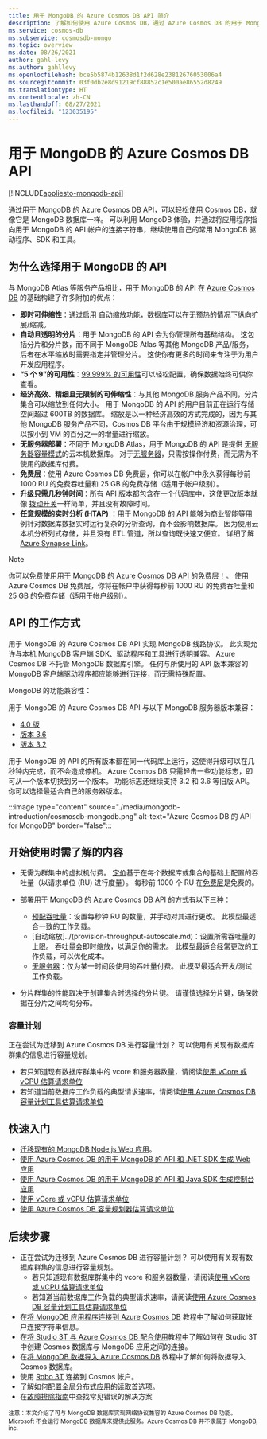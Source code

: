 ```yaml
---
title: 用于 MongoDB 的 Azure Cosmos DB API 简介
description: 了解如何使用 Azure Cosmos DB，通过 Azure Cosmos DB 的用于 MongoDB 的 API 来存储和查询大量数据。
ms.service: cosmos-db
ms.subservice: cosmosdb-mongo
ms.topic: overview
ms.date: 08/26/2021
author: gahl-levy
ms.author: gahllevy
ms.openlocfilehash: bce5b5874b12638d1f2d628e23812676053006a4
ms.sourcegitcommit: 03f0db2e8d91219cf88852c1e500ae86552d8249
ms.translationtype: HT
ms.contentlocale: zh-CN
ms.lasthandoff: 08/27/2021
ms.locfileid: "123035195"
---
```

# <a name="azure-cosmos-db-api-for-mongodb"></a>用于 MongoDB 的 Azure Cosmos DB API
[!INCLUDE[appliesto-mongodb-api](../includes/appliesto-mongodb-api.md)]

通过用于 MongoDB 的 Azure Cosmos DB API，可以轻松使用 Cosmos DB，就像它是 MongoDB 数据库一样。 可以利用 MongoDB 体验，并通过将应用程序指向用于 MongoDB 的 API 帐户的连接字符串，继续使用自己的常用 MongoDB 驱动程序、SDK 和工具。

## <a name="why-choose-the-api-for-mongodb"></a>为什么选择用于 MongoDB 的 API

与 MongoDB Atlas 等服务产品相比，用于 MongoDB 的 API 在 [Azure Cosmos DB](../introduction.md) 的基础构建了许多附加的优点：

* **即时可伸缩性**：通过启用 [自动缩放](../provision-throughput-autoscale.md)功能，数据库可以在无预热的情况下纵向扩展/缩减。
* **自动且透明的分片**：用于 MongoDB 的 API 会为你管理所有基础结构。 这包括分片和分片数，而不同于 MongoDB Atlas 等其他 MongoDB 产品/服务，后者在水平缩放时需要指定并管理分片。 这使你有更多的时间来专注于为用户开发应用程序。
* **“5 个 9”的可用性**：[99.999% 的可用性](../high-availability.md)可以轻松配置，确保数据始终可供你查看。  
* **经济高效、精细且无限制的可伸缩性**：与其他 MongoDB 服务产品不同，分片集合可以缩放到任何大小。 用于 MongoDB 的 API 的用户目前正在运行存储空间超过 600TB 的数据库。 缩放是以一种经济高效的方式完成的，因为与其他 MongoDB 服务产品不同，Cosmos DB 平台由于规模经济和资源治理，可以按小到 VM 的百分之一的增量进行缩放。
* **无服务器部署**：不同于 MongoDB Atlas，用于 MongoDB 的 API 是提供 [无服务器容量模式](../serverless.md)的云本机数据库。 对于[无服务器](../serverless.md)，只需按操作付费，而无需为不使用的数据库付费。
* **免费层**：使用 Azure Cosmos DB 免费层，你可以在帐户中永久获得每秒前 1000 RU 的免费吞吐量和 25 GB 的免费存储（适用于帐户级别）。
* **升级只需几秒钟时间**：所有 API 版本都包含在一个代码库中，这使更改版本就像 [拨动开关](upgrade-mongodb-version.md)一样简单，并且没有故障时间。
* **任意规模的实时分析 (HTAP)** ：用于 MongoDB 的 API 能够为商业智能等用例针对数据库数据实时运行复杂的分析查询，而不会影响数据库。 因为使用云本机分析列式存储，并且没有 ETL 管道，所以查询既快速又便宜。 详细了解 [Azure Synapse Link](../synapse-link.md)。

> [!NOTE]
> [你可以免费使用用于 MongoDB 的 Azure Cosmos DB API 的免费层！](../free-tier.md)。 使用 Azure Cosmos DB 免费层，你将在帐户中获得每秒前 1000 RU 的免费吞吐量和 25 GB 的免费存储（适用于帐户级别）。


## <a name="how-the-api-works"></a>API 的工作方式

用于 MongoDB 的 Azure Cosmos DB API 实现 MongoDB 线路协议。 此实现允许与本机 MongoDB 客户端 SDK、驱动程序和工具进行透明兼容。 Azure Cosmos DB 不托管 MongoDB 数据库引擎。 任何与所使用的 API 版本兼容的 MongoDB 客户端驱动程序都应能够进行连接，而无需特殊配置。

MongoDB 的功能兼容性：

用于 MongoDB 的 Azure Cosmos DB API 与以下 MongoDB 服务器版本兼容：
- [4.0 版](feature-support-40.md)
- [版本 3.6](feature-support-36.md)
- [版本 3.2](feature-support-32.md)

用于 MongoDB 的 API 的所有版本都在同一代码库上运行，这使得升级可以在几秒钟内完成，而不会造成停机。 Azure Cosmos DB 只需轻击一些功能标志，即可从一个版本切换到另一个版本。  功能标志还继续支持 3.2 和 3.6 等旧版 API。 你可以选择最适合自己的服务器版本。

:::image type="content" source="./media/mongodb-introduction/cosmosdb-mongodb.png" alt-text="Azure Cosmos DB 的 API for MongoDB" border="false":::

## <a name="what-you-need-to-know-to-get-started"></a>开始使用时需了解的内容

* 无需为群集中的虚拟机付费。 [定价](../how-pricing-works.md)基于在每个数据库或集合的基础上配置的吞吐量（以请求单位 (RU) 进行度量）。 每秒前 1000 个 RU 在[免费层](../free-tier.md)是免费的。

* 部署用于 MongoDB 的 Azure Cosmos DB API 的方式有以下三种：
     * [预配吞吐量](../set-throughput.md)：设置每秒钟 RU 的数量，并手动对其进行更改。 此模型最适合一致的工作负载。
     * [自动缩放]../(provision-throughput-autoscale.md)：设置所需吞吐量的上限。 吞吐量会即时缩放，以满足你的需求。 此模型最适合经常更改的工作负载，可以优化成本。
     * [无服务器](../serverless.md)：仅为某一时间段使用的吞吐量付费。 此模型最适合开发/测试工作负载。 

* 分片群集的性能取决于创建集合时选择的分片键。 请谨慎选择分片键，确保数据在分片之间均匀分布。

### <a name="capacity-planning"></a>容量计划

正在尝试为迁移到 Azure Cosmos DB 进行容量计划？ 可以使用有关现有数据库群集的信息进行容量规划。
* 若只知道现有数据库群集中的 vcore 和服务器数量，请阅读[使用 vCore 或 vCPU 估算请求单位](../convert-vcore-to-request-unit.md) 
* 若知道当前数据库工作负载的典型请求速率，请阅读[使用 Azure Cosmos DB 容量计划工具估算请求单位](../estimate-ru-with-capacity-planner.md)

## <a name="quickstart"></a>快速入门

* [迁移现有的 MongoDB Node.js Web 应用](create-mongodb-nodejs.md)。
* [使用 Azure Cosmos DB 的用于 MongoDB 的 API 和 .NET SDK 生成 Web 应用](create-mongodb-dotnet.md)
* [使用 Azure Cosmos DB 的用于 MongoDB 的 API 和 Java SDK 生成控制台应用](create-mongodb-java.md)
* [使用 vCore 或 vCPU 估算请求单位](../convert-vcore-to-request-unit.md) 
* [使用 Azure Cosmos DB 容量规划器估算请求单位](../estimate-ru-with-capacity-planner.md)

## <a name="next-steps"></a>后续步骤

* 正在尝试为迁移到 Azure Cosmos DB 进行容量计划？ 可以使用有关现有数据库群集的信息进行容量规划。
    * 若只知道现有数据库群集中的 vcore 和服务器数量，请阅读[使用 vCore 或 vCPU 估算请求单位](../convert-vcore-to-request-unit.md) 
    * 若知道当前数据库工作负载的典型请求速率，请阅读[使用 Azure Cosmos DB 容量计划工具估算请求单位](estimate-ru-capacity-planner.md)
* 在[将 MongoDB 应用程序连接到 Azure Cosmos DB](connect-mongodb-account.md) 教程中了解如何获取帐户连接字符串信息。
* 在[将 Studio 3T 与 Azure Cosmos DB 配合使用](connect-using-mongochef.md)教程中了解如何在 Studio 3T 中创建 Cosmos 数据库与 MongoDB 应用之间的连接。
* 在[将 MongoDB 数据导入 Azure Cosmos DB](../../dms/tutorial-mongodb-cosmos-db.md?toc=%2fazure%2fcosmos-db%2ftoc.json%253ftoc%253d%2fazure%2fcosmos-db%2ftoc.json) 教程中了解如何将数据导入 Cosmos 数据库。
* 使用 [Robo 3T](connect-using-robomongo.md) 连接到 Cosmos 帐户。
* 了解如何[配置全局分布式应用的读取首选项](tutorial-global-distribution-mongodb.md)。
* 在[故障排除指南](error-codes-solutions.md)中查找常见错误的解决方案


<sup>注意：本文介绍了可与 MongoDB 数据库实现网络协议兼容的 Azure Cosmos DB 功能。Microsoft 不会运行 MongoDB 数据库来提供此服务。Azure Cosmos DB 并不隶属于 MongoDB, inc.</sup>